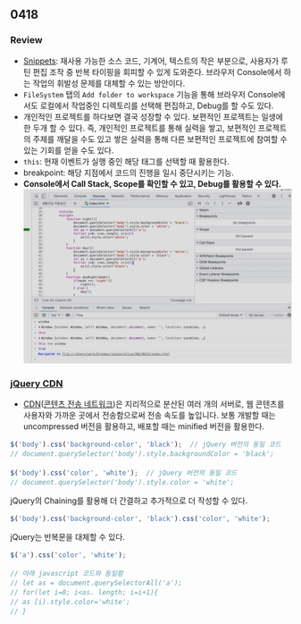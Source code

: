 ## 0418
### Review
- [Snippets](https://ko.wikipedia.org/wiki/%EC%8A%A4%EB%8B%88%ED%8E%AB): 재사용 가능한 소스 코드, 기계어, 텍스트의 작은 부분으로, 사용자가 루틴 편집 조작 중 반복 타이핑을 회피할 수 있게 도와준다. 브라우저 Console에서 하는 작업의 휘발성 문제를 대체할 수 있는 방안이다.
- `FileSystem` 탭의 `Add folder to workspace` 기능을 통해 브라우저 Console에서도 로컬에서 작업중인 디렉토리를 선택해 편집하고, Debug를 할 수도 있다.
- 개인적인 프로젝트를 하다보면 결국 성장할 수 있다. 보편적인 프로젝트는 일생에 한 두개 할 수 있다. 즉, 개인적인 프로젝트를 통해 실력을 쌓고, 보편적인 프로젝트의 주제를 깨달을 수도 있고 쌓은 실력을 통해 다른 보편적인 프로젝트에 참여할 수 있는 기회를 얻을 수도 있다.
- `this`: 현재 이벤트가 실행 중인 해당 태그를 선택할 때 활용한다.
- breakpoint: 해당 지점에서 코드의 진행을 일시 중단시키는 기능.
- **Console에서 Call Stack, Scope를 확인할 수 있고, Debug를 활용할 수 있다.**
  ![console](console.png)

### [jQuery CDN](https://releases.jquery.com/)
- [CDN](https://www.akamai.com/ko/our-thinking/cdn/what-is-a-cdn)([콘텐츠 전송 네트워크](https://library.gabia.com/contents/infrahosting/8985/))은 지리적으로 분산된 여러 개의 서버로, 웹 콘텐츠를 사용자와 가까운 곳에서 전송함으로써 전송 속도를 높입니다. 보통 개발할 때는 uncompressed 버전을 활용하고, 배포할 때는 minified 버전을 활용한다.

```javascript
$('body').css('background-color', 'black');  // jQuery 버전의 동일 코드
// document.querySelector('body').style.backgroundColor = 'black';

$('body').css('color', 'white');  // jQuery 버전의 동일 코드
// document.querySelector('body').style.color = 'white';
```

jQuery의 Chaining를 활용해 더 간결하고 추가적으로 더 작성할 수 있다.
```javascript
$('body').css('background-color', 'black').css('color', 'white');
```

jQuery는 반복문을 대체할 수 있다.
```javascript
$('a').css('color', 'white');

// 아래 javascript 코드와 동일함
// let as = document.querySelectorAll('a');
// for(let i=0; i<as. length; i=i+1){
// as [i).style.color='white';
// }
```